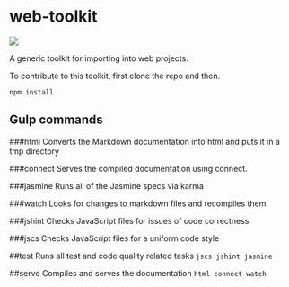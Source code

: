 # web-toolkit

<img src="https://circleci.com/gh/thatguynamedandy/web-toolkit.png?circle-token=:circle-token" />

A generic toolkit for importing into web projects.

To contribute to this toolkit, first clone the repo and then.

`npm install`

## Gulp commands

###html
Converts the Markdown documentation into html and puts it in a tmp directory

###connect
Serves the compiled documentation using connect.

###jasmine
Runs all of the Jasmine specs via karma

###watch
Looks for changes to markdown files and recompiles them

###jshint
Checks JavaScript files for issues of code correctness

###jscs
Checks JavaScript files for a uniform code style

##test
Runs all test and code quality related tasks
`jscs jshint jasmine`

##serve
Compiles and serves the documentation
`html connect watch`
